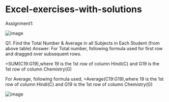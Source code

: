 # Excel-exercises-with-solutions
Assignment1:


![image](https://github.com/sarojinisarkar/Excel-exercises-with-solutions/assets/151612374/ece2b3ee-c908-4117-8749-2d5a9c6c19db)



Q1. Find the Total Number & Average in all Subjects in Each Student (from above table)
Answer:
For Total number, following formula used for first row and dragged over subsequent rows.

=SUM(C19:G19),where 19 is the 1st row of column Hindi(C) and G19 is the 1st row of column Chemistry(G)

For Average, following formula used,
=Average(C19:G19),where 19 is the 1st row of column Hindi(C) and G19 is the 1st row of column Chemistry(G)


![image](https://github.com/sarojinisarkar/Excel-exercises-with-solutions/assets/151612374/8e1ebb74-fa00-46a5-b1e7-e69350ea7567)
